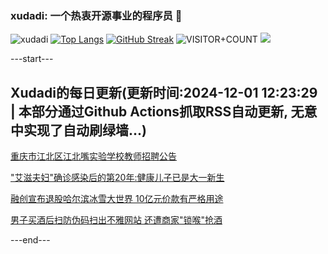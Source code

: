 ### xudadi: 一个热衷开源事业的程序员 👋

![xudadi](https://github-readme-stats-git-masterorgs-github-readme-stats-team.vercel.app/api?username=xudadi)
[![Top Langs](https://github-readme-stats.vercel.app/api/top-langs/?username=xudadi)](https://github.com/anuraghazra/github-readme-stats)
[![GitHub Streak](https://streak-stats.demolab.com?user=xudadi&locale=zh_Hans)](https://git.io/streak-stats)
![VISITOR+COUNT](https://komarev.com/ghpvc/?username=xudadi&label=VISITOR+COUNT)
![](https://raw.githubusercontent.com/xudadi/xudadi/main/assets/github-contribution-grid-snake.svg)


---start---

## Xudadi的每日更新(更新时间:2024-12-01 12:23:29 | 本部分通过Github Actions抓取RSS自动更新, 无意中实现了自动刷绿墙...)

[重庆市江北区江北嘴实验学校教师招聘公告](https://www.gongkaoleida.com/article/2213603)

["艾滋夫妇"确诊感染后的第20年:健康儿子已是大一新生](https://m.163.com/news/article/JI926P7A0514R9P4.html)

[融创宣布退股哈尔滨冰雪大世界 10亿元价款有严格用途](https://m.163.com/news/article/JI9FHCV40512B07B.html)

[男子买酒后扫防伪码扫出不雅网站 还遭商家"锁喉"抢酒](https://m.163.com/news/article/JI91UCGJ053469LG.html)

---end---
